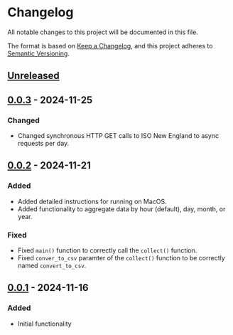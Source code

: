 # Changelog

All notable changes to this project will be documented in this file.

The format is based on [Keep a Changelog](https://keepachangelog.com/en/1.1.0/),
and this project adheres to [Semantic Versioning](https://semver.org/spec/v2.0.0.html).

## [Unreleased]

## [0.0.3] - 2024-11-25

### Changed

- Changed synchronous HTTP GET calls to ISO New England to async requests per day.

## [0.0.2] - 2024-11-21

### Added

- Added detailed instructions for running on MacOS.
- Added functionality to aggregate data by hour (default), day, month, or year.

### Fixed

- Fixed `main()` function to correctly call the `collect()` function.
- Fixed `conver_to_csv` paramter of the `collect()` function to be correctly named `convert_to_csv`.

## [0.0.1] - 2024-11-16

### Added

- Initial functionality

[unreleased]: https://github.com/danieljmehler/iso-newengland/compare/0.0.3...HEAD
[0.0.3]: https://github.com/danieljmehler/iso-newengland/compare/0.0.2...0.0.3
[0.0.2]: https://github.com/danieljmehler/iso-newengland/compare/0.0.1...0.0.2
[0.0.1]: https://github.com/danieljmehler/iso-newengland/releases/tag/0.0.1
